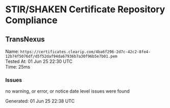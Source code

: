 # STIR/SHAKEN Certificate Repository Compliance

## TransNexus

Name: `https://certificates.clearip.com/4ba6f296-2d7c-42c2-8fe4-12b74f5076df/d5f52daf94da67936b7a30f96b5e7b01.pem`\
Tested At: 01 Jun 25 22:30 UTC\
Time: 25ms

### Issues

no warning, or error, or notice date level issues were found

Generated: 01 Jun 25 22:38 UTC